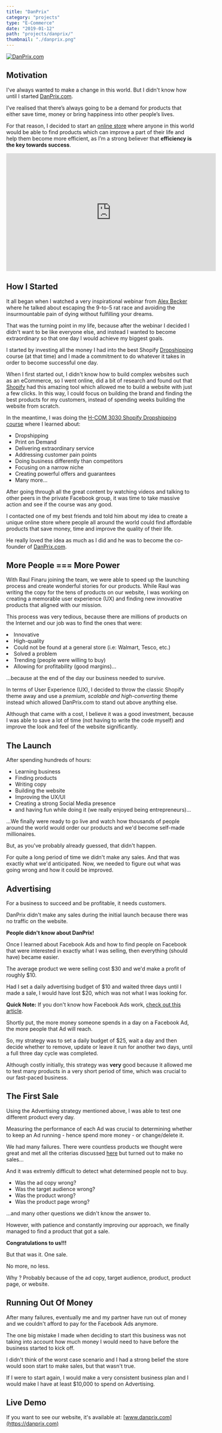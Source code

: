 ```yaml
---
title: "DanPrix"
category: "projects"
type: "E-Commerce"
date: "2019-01-12"
path: "projects/danprix/"
thumbnail: "./danprix.png"
---
```


[![DanPrix.com](./danprix.png)](https://danprix.com)

## Motivation

I've always wanted to make a change in this world. But I didn't know how until I started [DanPrix.com](https://danprix.com).

I’ve realised that there’s always going to be a demand for products that either save time, money or bring happiness into other people’s lives. 

For that reason, I decided to start an [online store](https://danprix.com) where anyone in this world would be able to find products which can improve a part of their life and help them become more efficient, as I’m a strong believer that __**efficiency is the key towards success**__.

<iframe width="560" height="315" src="https://www.youtube.com/embed/_XkiRd3kPQc" frameborder="0" allow="accelerometer; autoplay; encrypted-media; gyroscope; picture-in-picture" allowfullscreen></iframe>

## How I Started

It all began when I watched a very inspirational webinar from [Alex Becker](https://alexbecker.org/) where he talked about escaping the 9-to-5 rat race and avoiding the insurmountable pain of dying without fulfilling your dreams. 

That was the turning point in my life, because after the webinar I decided I didn't want to be like everyone else, and instead I wanted to become extraordinary so that one day I would achieve my biggest goals.

I started by investing all the money I had into the best Shopify [Dropshipping](https://www.shopify.co.uk/guides/dropshipping/understanding-dropshipping) course (at that time) and I made a commitment to do whatever it takes in order to become successful one day.

When I first started out, I didn't know how to build complex websites such as an eCommerce, so I went online, did a bit of research and found out that [Shopify](https://www.shopify.com/) had this amazing tool which allowed me to build a website with just a few clicks. In this way, I could focus on building the brand and finding the best products for my customers, instead of spending weeks building the website from scratch.

In the meantime, I was doing the [H-COM 3030 Shopify Dropshipping course](https://paykstrt.com/8858/33085) where I learned about:

* Dropshipping
* Print on Demand
* Delivering extraordinary service
* Addressing customer pain points
* Doing business differently than competitors
* Focusing on a narrow niche
* Creating powerful offers and guarantees
* Many more...

After going through all the great content by watching videos and talking to other peers in the private Facebook group, it was time to take massive action and see if the course was any good.

I contacted one of my best friends and told him about my idea to create a unique online store where people all around the world could find affordable products that save money, time and improve the quality of their life.

He really loved the idea as much as I did and he was to become the co-founder of [DanPrix.com](https://danprix.com).

## More People === More Power

With Raul Finaru joining the team, we were able to speed up the launching process and create wonderful stories for our products. While Raul was writing the copy for the tens of products on our website, I was working on creating a memorable user experience (UX) and finding new innovative products that aligned with our mission.

This process was very tedious, because there are millions of products on the Internet and our job was to find the ones that were:

<li id="criteria">Innovative</li>
<li>High-quality</li>
<li>Could not be found at a general store (i.e: Walmart, Tesco, etc.)</li>
<li>Solved a problem</li>
<li>Trending (people were willing to buy)</li>
<li>Allowing for profitability (good margins)...</li>

...because at the end of the day our business needed to survive.

In terms of User Experience (UX), I decided to throw the classic Shopify theme away and use a *premium, scalable and high-converting* theme instead which allowed DanPrix.com to stand out above anything else.

Although that came with a cost, I believe it was a good investment, because I was able to save a lot of time (not having to write the code myself) and improve the look and feel of the website significantly.


## The Launch

After spending hundreds of hours:

* Learning business
* Finding products
* Writing copy
* Building the website
* Improving the UX/UI
* Creating a strong Social Media presence
* and having fun while doing it (we really enjoyed being entrepreneurs)...

...We finally were ready to go live and watch how thousands of people around the world would order our products and we'd become self-made millionaires.

But, as you've probably already guessed, that didn't happen.

For quite a long period of time we didn't make any sales. And that was exactly what we'd anticipated. Now, we needed to figure out what was going wrong and how it could be improved.

## Advertising

For a business to succeed and be profitable, it needs customers. 

DanPrix didn't make any sales during the initial launch because there was no traffic on the website.

**People didn't know about DanPrix!**

Once I learned about Facebook Ads and how to find people on Facebook that were interested in exactly what I was selling, then everything (should have) became easier.

The average product we were selling cost $30 and we'd make a profit of roughly $10.

Had I set a daily advertising budget of $10 and waited three days until I made a sale, I would have lost $20, which was not what I was looking for.

**Quick Note:** If you don't know how Facebook Ads work, [check out this article](https://neilpatel.com/blog/deep-dive-facebook-advertising/).

Shortly put, the more money someone spends in a day on a Facebook Ad, the more people that Ad will reach.

So, my strategy was to set a daily budget of $25, wait a day and then decide whether to remove, update or leave it run for another two days, until a full three day cycle was completed.

Although costly initially, this strategy was **very** good because it allowed me to test many products in a very short period of time, which was 
crucial to our fast-paced business.

## The First Sale

Using the Advertising strategy mentioned above, I was able to test one different product every day.

Measuring the performance of each Ad was crucial to determining whether to keep an Ad running - hence spend more money - or change/delete it.

We had many failures. There were countless products we thought were great and met all the criterias discussed [here](#criteria) but turned out to make no sales...

And it was extremly difficult to detect what determined people not to buy.

* Was the ad copy wrong?
* Was the target audience wrong? 
* Was the product wrong?
* Was the product page wrong?

...and many other questions we didn't know the answer to.

However, with patience and constantly improving our approach, we finally managed to find a product that got a sale.

**Congratulations to us!!!**

But that was it. One sale.

No more, no less.

Why ? Probably because of the ad copy, target audience, product, product page, or website.

## Running Out Of Money

After many failures, eventually me and my partner have run out of money and we couldn't afford to pay for the Facebook Ads anymore.

The one big mistake I made when deciding to start this business was not taking into account how much money I would need to have before the business started to kick off.

I didn't think of the worst case scenario and I had a strong belief the store would soon start to make sales, but that wasn't true.

If I were to start again, I would make a very consistent business plan and I would make I have at least $10,000 to spend on Advertising.

## Live Demo

If you want to see our website, it's available at: [www.danprix.com](https://danprix.com)